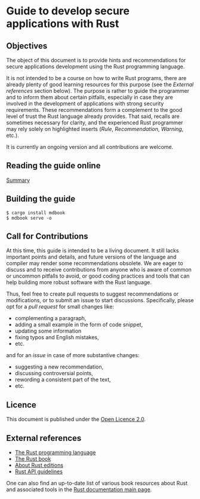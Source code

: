 # Guide to develop secure applications with Rust

## Objectives

The object of this document is to provide hints and recommendations for secure
applications development using the Rust programming language.

It is not intended to be a course on how to write Rust programs, there are
already plenty of good learning resources for this purpose (see the *External
references* section below). The purpose is rather to guide the programmer and to
inform them about certain pitfalls, especially in case they are involved in the
development of applications with strong security requirements.  These
recommendations form a complement to the good level of trust the Rust language
already provides. That said, recalls are sometimes necessary for clarity, and
the experienced Rust programmer may rely solely on highlighted inserts
(*Rule*, *Recommendation*, *Warning*, etc.).

It is currently an ongoing version and all contributions are welcome.

## Reading the guide online

[Summary](./src/SUMMARY.md)

## Building the guide

```
$ cargo install mdbook
$ mdbook serve -o
```

## Call for Contributions

At this time, this guide is intended to be a living document. It still lacks
important points and details, and future versions of the language and compiler
may render some recommendations obsolete. We are eager to discuss and to receive
contributions from anyone who is aware of common or uncommon pitfalls to avoid,
or good coding practices and tools that can help building more robust software
with the Rust language.

Thus, feel free to create pull requests to suggest recommendations or
modifications, or to submit an issue to start discussions. Specifically, please
opt for a *pull request* for small changes like:

 - complementing a paragraph,
 - adding a small example in the form of code snippet,
 - updating some information 
 - fixing typos and English mistakes,
 - etc.

and for an *issue* in case of more substantive changes:

 - suggesting a new recommendation,
 - discussing controversial points,
 - rewording a consistent part of the text,
 - etc.

## Licence

This document is published under the [Open Licence 2.0](LICENCE.md).

## External references

- [The Rust programming language](https://www.rust-lang.org)
- [The Rust book](https://doc.rust-lang.org/stable/book)
- [About Rust editions](https://rust-lang-nursery.github.io/edition-guide)
- [Rust API guidelines](https://rust-lang-nursery.github.io/api-guidelines)

One can also find an up-to-date list of various book resources about Rust and
associated tools in the [Rust documentation main
page](https://doc.rust-lang.org).
